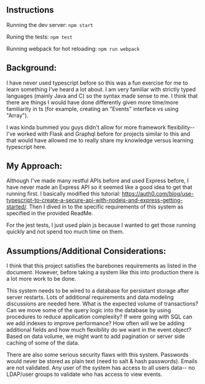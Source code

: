 ## Instructions

Running the dev server:
`npm start`

Runing the tests:
`npm test`

Running webpack for hot reloading:
`npm run webpack`

## Background:

I have never used typescript before so this was a fun exercise for me to learn something I've heard a lot about. I am very familiar with strictly typed languages (mainly Java and C) so the syntax made sense to me. I think that there are things I would have done differently given more time/more familiarity in ts (for example, creating an "Events" interface vs using "Array<Events>").

I was kinda bummed you guys didn't allow for more framework flexibility-- I've worked with Flask and Graphql before for projects similar to this and that would have allowed me to really share my knowledge versus learning typescript here.

## My Approach:

Although I've made many restful APIs before and used Express before, I have never made an Express API so it seemed like a good idea to get that running first. I basically modified this tutorial: https://auth0.com/blog/use-typescript-to-create-a-secure-api-with-nodejs-and-express-getting-started/. Then I dived in to the specific requirements of this system as specified in the provided ReadMe.

For the jest tests, I just used plain js because I wanted to get those running quickly and not spend too much time on them.

## Assumptions/Additional Considerations:

I think that this project satisfies the barebones requirements as listed in the document. However, before taking a system like this into production there is a lot more work to be done.

This system needs to be wired to a database for persistant storage after server restarts. Lots of additional requirements and data modeling discussions are needed here. What is the expected volume of transactions? Can we move some of the query logic into the database by using procedures to reduce application complexity? If were going with SQL can we add indexes to improve performance? How often will we be adding additional fields and how much flexibility do we want in the event object? Based on data volume, we might want to add pagination or server side caching of some of the data.

There are also some serious security flaws with this system. Passwords would never be stored as plain text (need to salt & hash passwords). Emails are not validated. Any user of the system has access to all users data-- no LDAP/user groups to validate who has access to view events.
